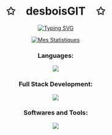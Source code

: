 
<p align="center">
    <h1 align="center">✩&emsp;desboisGIT&emsp;✩</h1>
</p>
<p align="center">
    <a href="https://git.io/typing-svg"><img src="https://readme-typing-svg.herokuapp.com?font=ROBOTO&weight=600&duration=2000&pause=500&center=true&vCenter=true&random=false&width=435&lines=SoundRise+CTO;16+yo+dev+from+France;take+a+look+a+at+my+profile" alt="Typing SVG" /></a>
</p>

<div align="center">
    <a href="https://github.com/desboisGIT/desboisGIT">
        <img src="https://leetcode-stats.vercel.app/api?username=desboisgit&theme=Dark" alt="Mes Statistiques">
    </a>
</div>

<h3 align="center"> Languages: </h3>
<p align="center">
  <img src="https://skillicons.dev/icons?i=c,js,py""/>
</p>

<h3 align="center"> Full Stack Development: </h3>
<p align="center">
  <img src="https://skillicons.dev/icons?i=html,css,js,bootstrap,django,docker""/>
</p>

<h3 align="center"> Softwares and Tools: </h3>
<p align="center">
  <img src="https://skillicons.dev/icons?i=github,vscode,arch,linux,pycharm""/>
</p>
